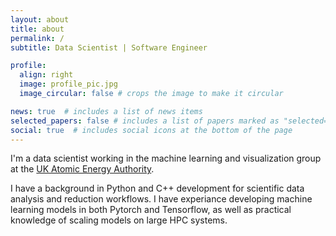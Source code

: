 ```yaml
---
layout: about
title: about
permalink: /
subtitle: Data Scientist | Software Engineer

profile:
  align: right
  image: profile_pic.jpg
  image_circular: false # crops the image to make it circular

news: true  # includes a list of news items
selected_papers: false # includes a list of papers marked as "selected={true}"
social: true  # includes social icons at the bottom of the page
---
```


I'm a data scientist working in the machine learning and visualization group at the [UK Atomic Energy Authority](https://ccfe.ukaea.uk/). 

I have a background in Python and C++ development for scientific data analysis and reduction workflows. I have experiance developing machine learning models in both Pytorch and Tensorflow, as well as practical knowledge of scaling models on large HPC systems.
